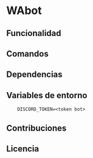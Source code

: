 # WAbot

## Funcionalidad
## Comandos
## Dependencias
## Variables de entorno
```env
    DISCORD_TOKEN=<token bot>
```

## Contribuciones
## Licencia